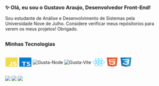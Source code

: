 ### ✨ Olá, eu sou o Gustavo Araujo, Desenvolvedor Front-End!
Sou estudante de Análise e Desenvolvimento de Sistemas pela Universidade Nove de Julho. Considere verificar meus repósitorios para verem os meus projetos! Obrigado.
##
<h3>Minhas Tecnologias</h3>

<div style="display: inline_block"><br>
  <img align="center" alt="Gusta-Js" height="30" width="40" src="https://raw.githubusercontent.com/devicons/devicon/master/icons/javascript/javascript-plain.svg">
  <img align="center" alt="Gusta-Ts" height="30" width="40" src="https://raw.githubusercontent.com/devicons/devicon/master/icons/typescript/typescript-plain.svg">
  <img align="center" alt="Gusta-Node" height="30" width="40" src="https://cdn.jsdelivr.net/gh/devicons/devicon@latest/icons/nodejs/nodejs-original.svg" />
  <img align="center" alt ="Gusta-Vite" height="30" width="40" src="https://cdn.jsdelivr.net/gh/devicons/devicon@latest/icons/vitejs/vitejs-original.svg" />
  <img align="center" alt="Gusta-React" height="30" width="40" src="https://raw.githubusercontent.com/devicons/devicon/master/icons/react/react-original.svg">
  <img align="center" alt="Gusta-HTML" height="30" width="40" src="https://raw.githubusercontent.com/devicons/devicon/master/icons/html5/html5-original.svg">
  <img align="center" alt="Gusta-CSS" height="30" width="40" src="https://raw.githubusercontent.com/devicons/devicon/master/icons/css3/css3-original.svg">       
</div> 

##
<div>
  <a href"mailto:gustavoaraujo2017fise@gmail.com" target="_blank"><img src="https://img.shields.io/badge/Gmail-D14836?style=for-the-badge&logo=gmail&logoColor=white"target="_blank"></a>
  <a href"https://www.linkedin.com/in/gustavofda/" target="_blank"><img src="https://img.shields.io/badge/LinkedIn-0077B5?style=for-the-badge&logo=linkedin&logoColor=white"target="_blank"></a>
 <a href="https://wa.me/5511982491593?text=Olá%20Gustavo,%20tudo%20bem?%20Cheguei%20até%20aqui%20através%20do%20seu%20GitHub" target="_blank"><img src="https://img.shields.io/badge/WhatsApp-25D366?style=for-the-badge&logo=whatsapp&logoColor=white"target="_blank"></a>
</div>
